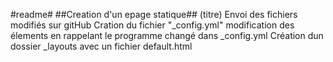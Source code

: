 #readme#
##Creation d'un epage statique## (titre)
Envoi des fichiers modifiés sur gitHub
Cration du fichier "_config.yml"
modification des élements en rappelant le programme changé dans _config.yml
Création dun dossier _layouts avec un fichier default.html